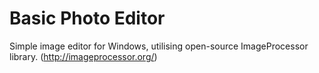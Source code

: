 # Basic Photo Editor

Simple image editor for Windows, utilising open-source ImageProcessor library. (http://imageprocessor.org/)
